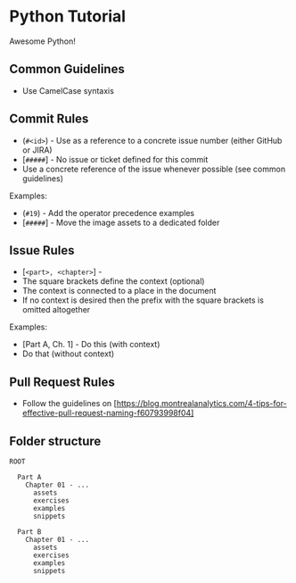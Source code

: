 # Python Tutorial

Awesome Python!

## Common Guidelines

- Use CamelCase syntaxis

## Commit Rules

* (`#<id>`) - Use as a reference to a concrete issue number (either GitHub or JIRA)
* [`#####`] - No issue or ticket defined for this commit  
* Use a concrete reference of the issue whenever possible (see common guidelines)

Examples:
* (`#19`) - Add the operator precedence examples
* [`#####`] - Move the image assets to a dedicated folder

## Issue Rules

* [`<part>, <chapter>`] - <message>
* The square brackets define the context (optional)
* The context is connected to a place in the document
* If no context is desired then the prefix with the square brackets is omitted altogether

Examples:
* [Part A, Ch. 1] - Do this (with context)
* Do that (without context)

## Pull Request Rules

- Follow the guidelines on [https://blog.montrealanalytics.com/4-tips-for-effective-pull-request-naming-f60793998f04]


## Folder structure

```
ROOT

  Part A
    Chapter 01 - ...
      assets
      exercises
      examples
      snippets

  Part B
    Chapter 01 - ...
      assets
      exercises
      examples
      snippets

```

